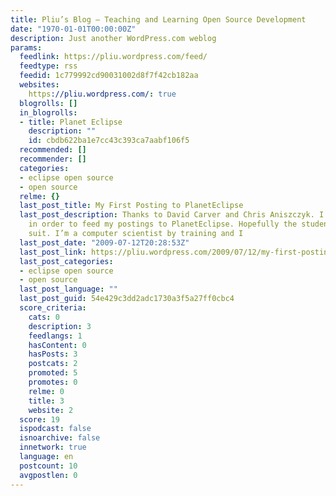 ```yaml
---
title: Pliu’s Blog – Teaching and Learning Open Source Development
date: "1970-01-01T00:00:00Z"
description: Just another WordPress.com weblog
params:
  feedlink: https://pliu.wordpress.com/feed/
  feedtype: rss
  feedid: 1c779992cd90031002d8f7f42cb182aa
  websites:
    https://pliu.wordpress.com/: true
  blogrolls: []
  in_blogrolls:
  - title: Planet Eclipse
    description: ""
    id: cbdb622ba1e7cc43c393ca7aabf106f5
  recommended: []
  recommender: []
  categories:
  - eclipse open source
  - open source
  relme: {}
  last_post_title: My First Posting to PlanetEclipse
  last_post_description: Thanks to David Carver and Chris Aniszczyk. I’m now blogging
    in order to feed my postings to PlanetEclipse. Hopefully the students will follow
    suit. I’m a computer scientist by training and I
  last_post_date: "2009-07-12T20:28:53Z"
  last_post_link: https://pliu.wordpress.com/2009/07/12/my-first-posting-to-planeteclipse/
  last_post_categories:
  - eclipse open source
  - open source
  last_post_language: ""
  last_post_guid: 54e429c3dd2adc1730a3f5a27ff0cbc4
  score_criteria:
    cats: 0
    description: 3
    feedlangs: 1
    hasContent: 0
    hasPosts: 3
    postcats: 2
    promoted: 5
    promotes: 0
    relme: 0
    title: 3
    website: 2
  score: 19
  ispodcast: false
  isnoarchive: false
  innetwork: true
  language: en
  postcount: 10
  avgpostlen: 0
---
```

